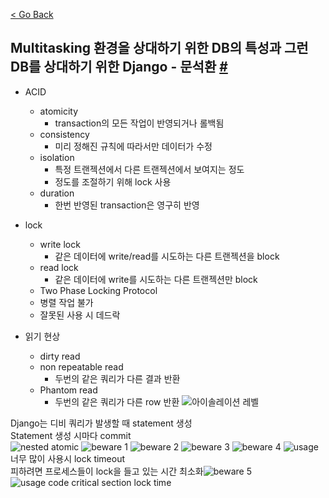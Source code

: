 [< Go Back](../index.md)

Multitasking 환경을 상대하기 위한 DB의 특성과 그런 DB를 상대하기 위한 Django - 문석환 [#](https://www.pycon.kr/program/talk-detail?id=66)
---

* ACID
    * atomicity
        * transaction의 모든 작업이 반영되거나 롤백됨
    * consistency 
        * 미리 정해진 규칙에 따라서만 데이터가 수정 
    * isolation 
        * 특정 트랜젝션에서 다른 트랜젝션에서 보여지는 정도
        * 정도를 조절하기 위해 lock 사용
    * duration
        * 한번 반영된 transaction은 영구히 반영

* lock
    * write lock
        * 같은 데이터에 write/read를 시도하는 다른 트랜젝션을 block
    * read lock
        * 같은 데이터에 write를 시도하는 다른 트랜젝션만 block
    * Two Phase Locking Protocol
    * 병렬 작업 불가
    * 잘못된 사용 시 데드락

* 읽기 현상
    * dirty read
    * non repeatable read
        * 두번의 같은 쿼리가 다른 결과 반환
    * Phantom read
        * 두번의 같은 쿼리가 다른 row 반환
![아이솔레이션 레벨](./static/multitasking_on_db_and_django/1.jpg)

Django는 디비 쿼리가 발생할 때 statement 생성\
Statement 생성 시마다 commit\
![nested atomic](./static/multitasking_on_db_and_django/2.jpg)
![beware 1](./static/multitasking_on_db_and_django/3.jpg)
![beware 2](./static/multitasking_on_db_and_django/4.jpg)
![beware 3](./static/multitasking_on_db_and_django/5.jpg)
![beware 4](./static/multitasking_on_db_and_django/6.jpg)
![usage](./static/multitasking_on_db_and_django/7.jpg)
너무 많이 사용시 lock timeout\
피하려면 프로세스들이 lock을 들고 있는 시간 최소화![beware 5](./static/multitasking_on_db_and_django/8.jpg)
![usage code critical section lock time](./static/multitasking_on_db_and_django/9.jpg)
